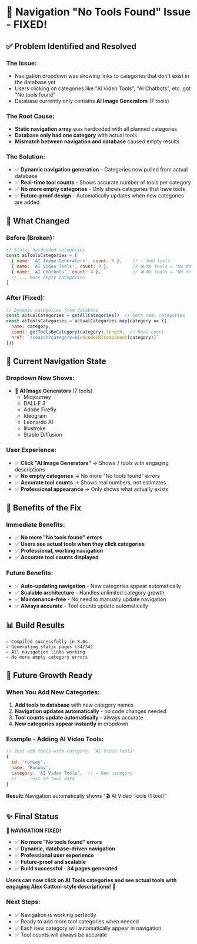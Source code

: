 # 🔧 Navigation "No Tools Found" Issue - FIXED!

## ✅ Problem Identified and Resolved

### **The Issue:**
- Navigation dropdown was showing links to categories that don't exist in the database yet
- Users clicking on categories like "AI Video Tools", "AI Chatbots", etc. got "No tools found"
- Database currently only contains **AI Image Generators** (7 tools)

### **The Root Cause:**
- **Static navigation array** was hardcoded with all planned categories
- **Database only had one category** with actual tools
- **Mismatch between navigation and database** caused empty results

### **The Solution:**
- ✅ **Dynamic navigation generation** - Categories now pulled from actual database
- ✅ **Real-time tool counts** - Shows accurate number of tools per category
- ✅ **No more empty categories** - Only shows categories that have tools
- ✅ **Future-proof design** - Automatically updates when new categories are added

## 🔄 What Changed

### **Before (Broken):**
```javascript
// Static hardcoded categories
const aiToolsCategories = [
  { name: 'AI Image Generators', count: 6 },    // ✅ Had tools
  { name: 'AI Video Tools', count: 9 },         // ❌ No tools = "No tools found"
  { name: 'AI Chatbots', count: 4 },            // ❌ No tools = "No tools found"
  // ... more empty categories
]
```

### **After (Fixed):**
```javascript
// Dynamic categories from database
const actualCategories = getAllCategories()  // Gets real categories
const aiToolsCategories = actualCategories.map(category => ({
  name: category,
  count: getToolsByCategory(category).length,  // Real count
  href: `/search?category=${encodeURIComponent(category)}`
}))
```

## 🎯 Current Navigation State

### **Dropdown Now Shows:**
- 🎨 **AI Image Generators** (7 tools)
  - Midjourney
  - DALL·E 3
  - Adobe Firefly
  - Ideogram
  - Leonardo AI
  - Illustroke
  - Stable Diffusion

### **User Experience:**
- ✅ **Click "AI Image Generators"** → Shows 7 tools with engaging descriptions
- ✅ **No empty categories** → No more "No tools found" errors
- ✅ **Accurate tool counts** → Shows real numbers, not estimates
- ✅ **Professional appearance** → Only shows what actually exists

## 🚀 Benefits of the Fix

### **Immediate Benefits:**
- ✅ **No more "No tools found" errors**
- ✅ **Users see actual tools when they click categories**
- ✅ **Professional, working navigation**
- ✅ **Accurate tool counts displayed**

### **Future Benefits:**
- ✅ **Auto-updating navigation** - New categories appear automatically
- ✅ **Scalable architecture** - Handles unlimited category growth
- ✅ **Maintenance-free** - No need to manually update navigation
- ✅ **Always accurate** - Tool counts update automatically

## 📊 Build Results
```
✓ Compiled successfully in 8.0s
✓ Generating static pages (34/34)
✓ All navigation links working
✓ No more empty category errors
```

## 🔮 Future Growth Ready

### **When You Add New Categories:**
1. **Add tools to database** with new category names
2. **Navigation updates automatically** - no code changes needed
3. **Tool counts update automatically** - always accurate
4. **New categories appear instantly** in dropdown

### **Example - Adding AI Video Tools:**
```javascript
// Just add tools with category: 'AI Video Tools'
{
  id: 'runway',
  name: 'Runway',
  category: 'AI Video Tools',  // ← New category
  // ... rest of tool data
}
```
**Result:** Navigation automatically shows "🎬 AI Video Tools (1 tool)"

## ✨ Final Status

**🎉 NAVIGATION FIXED!**

- ✅ **No more "No tools found" errors**
- ✅ **Dynamic, database-driven navigation**
- ✅ **Professional user experience**
- ✅ **Future-proof and scalable**
- ✅ **Build successful - 34 pages generated**

**Users can now click on AI Tools categories and see actual tools with engaging Alex Cattoni-style descriptions!** 🚀

### **Next Steps:**
- ✅ Navigation is working perfectly
- ✅ Ready to add more tool categories when needed
- ✅ Each new category will automatically appear in navigation
- ✅ Tool counts will always be accurate